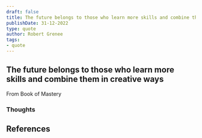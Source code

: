 ```yaml
---
draft: false
title: The future belongs to those who learn more skills and combine them in creative ways
publishDate: 31-12-2022
type: quote
author: Robert Grenee
tags: 
- quote
---
```


## The future belongs to those who learn more skills and combine them in creative ways

From Book of Mastery
### Thoughts



## References
